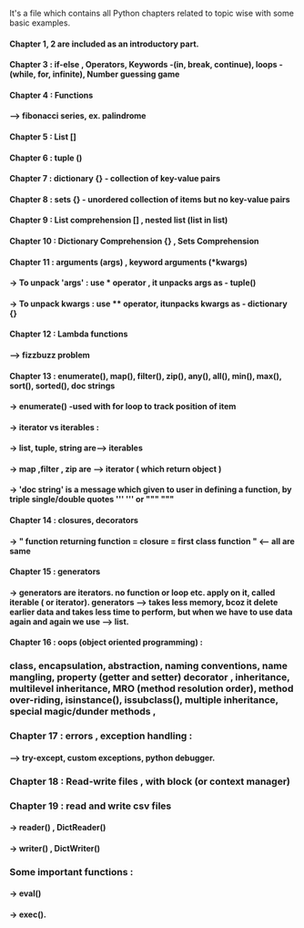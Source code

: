It's a file which contains all Python chapters related to topic wise with some basic examples.                                          
#### Chapter 1, 2 are included as an introductory part. 
#### Chapter 3 : if-else , Operators, Keywords -(in, break, continue), loops -(while, for, infinite), Number guessing game
#### Chapter 4 : Functions
#### --> fibonacci series, ex. palindrome 

#### Chapter 5 : List []
#### Chapter 6 : tuple ()
#### Chapter 7 : dictionary {} - collection of key-value pairs
#### Chapter 8 : sets {} - unordered collection of items but no key-value pairs
#### Chapter 9 : List comprehension [] , nested list (list in list)
#### Chapter 10 : Dictionary Comprehension {} , Sets Comprehension
#### Chapter 11 : arguments (args) , keyword arguments (*kwargs) 
#### -> To unpack 'args' : use * operator , it unpacks args as - tuple()
#### -> To unpack kwargs : use ** operator, itunpacks kwargs as - dictionary {} 

#### Chapter 12 : Lambda functions 
#### --> fizzbuzz problem

#### Chapter 13 : enumerate(), map(), filter(), zip(), any(), all(), min(), max(), sort(), sorted(), doc strings 
#### -> enumerate() -used with for loop to track position of item
#### -> iterator vs iterables : 
#### -> list, tuple, string are--> iterables
#### -> map ,filter , zip are --> iterator    ( which return object ) 
#### -> 'doc string' is a message which given to user in defining a function, by triple single/double quotes   '''  '''  or  """   """

#### Chapter 14 : closures, decorators
#### -> " function returning function = closure = first class function "  <-- all are same

#### Chapter 15 : generators
#### -> generators are iterators. no function or loop etc. apply on it, called iterable ( or iterator). generators --> takes less memory, bcoz it delete earlier data and takes less time to perform, but when we have to use data again and again we use --> list.

#### Chapter 16 : oops (object oriented programming) :
### class, encapsulation, abstraction, naming conventions, name mangling, property (getter and setter) decorator , inheritance, multilevel inheritance, MRO (method resolution order), method over-riding, isinstance(), issubclass(), multiple inheritance, special magic/dunder methods , 

### Chapter 17 : errors , exception handling : 
#### --> try-except, custom exceptions, python debugger.

### Chapter 18 : Read-write files , with block (or context manager)

### Chapter 19 : read and write csv files
#### -> reader() , DictReader()
#### ->  writer() , DictWriter()

### Some important functions : 
#### -> eval()
#### -> exec().
